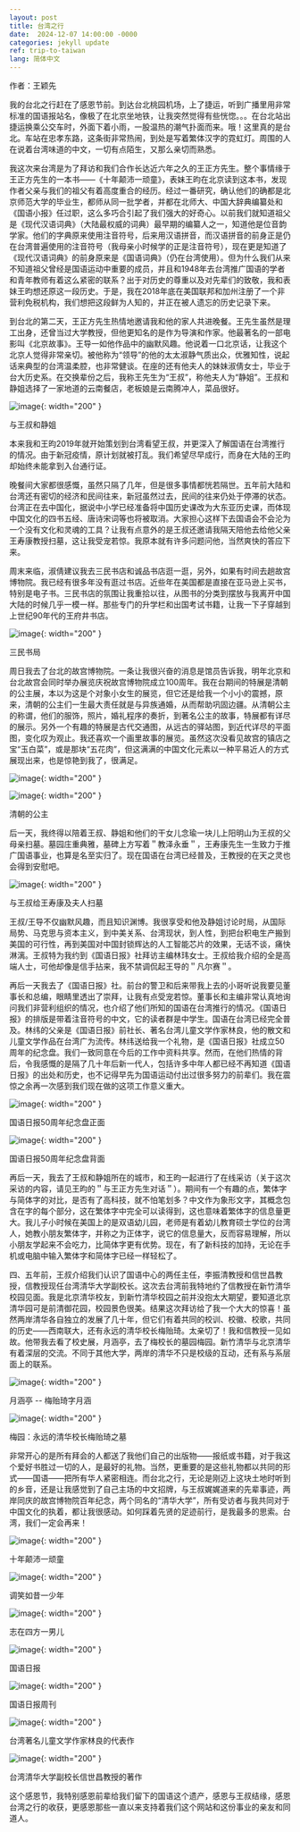 ```yaml
---
layout: post
title: 台湾之行
date:  2024-12-07 14:00:00 -0000
categories: jekyll update
ref: trip-to-taiwan
lang: 简体中文
---
```


作者：王颖先

我的台北之行赶在了感恩节前。到达台北桃园机场，上了捷运，听到广播里用非常标准的国语报站名，像极了在北京坐地铁，让我突然觉得有些恍惚。。。在台北站出捷运换乘公交车时，外面下着小雨，一股温热的潮气扑面而来。哦！这里真的是台北。车站在忠孝东路，这条街非常热闹，到处是写着繁体汉字的霓虹灯。周围的人在说着台湾味道的中文，一切有点陌生，又那么亲切而熟悉。

我这次来台湾是为了拜访和我们合作长达近六年之久的王正方先生。整个事情缘于王正方先生的一本书——《十年颠沛一顽童》，表妹王昀在北京读到这本书，发现作者父亲与我们的祖父有着高度重合的经历。经过一番研究，确认他们的确都是北京师范大学的毕业生，都师从同一批学者，并都在北师大、中国大辞典编纂处和《国语小报》任过职，这么多巧合引起了我们强大的好奇心。以前我们就知道祖父是《现代汉语词典》（大陆最权威的词典）最早期的编纂人之一，知道他是位音韵学家。他们的字典原来使用注音符号，后来用汉语拼音，而汉语拼音的前身正是仍在台湾普遍使用的注音符号（我母亲小时候学的正是注音符号），现在更是知道了《现代汉语词典》的前身原来是《国语词典》（仍在台湾使用）。但为什么我们从来不知道祖父曾经是国语运动中重要的成员，并且和1948年去台湾推广国语的学者和青年教师有着这么紧密的联系？出于对历史的尊重以及对先辈们的致敬，我和表妹王昀想还原这一段历史。于是，我在2018年底在美国联邦和加州注册了一个非营利免税机构，我们想把这段鲜为人知的，并正在被人遗忘的历史记录下来。

到台北的第二天，王正方先生热情地邀请我和他的家人共进晚餐。王先生虽然是理工出身，还曾当过大学教授，但他更知名的是作为导演和作家。他最著名的一部电影叫《北京故事》。王导一如他作品中的幽默风趣。他说着一口北京话，让我这个北京人觉得非常亲切。被他称为“领导”的他的太太淑静气质出众，优雅知性，说起话来典型的台湾温柔腔，也非常健谈。在座的还有他夫人的妹妹淑倩女士，毕业于台大历史系。在交换辈份之后，我称王先生为“王叔”，称他夫人为“静姐”。王叔和静姐选择了一家地道的云南餐店，老板娘是云南腾冲人，菜品很好。

![image](/assets/imgs/with_peterNFamily.jpg "与王叔和静姐"){: width="200" }

与王叔和静姐

本来我和王昀2019年就开始策划到台湾看望王叔，并更深入了解国语在台湾推行的情况。由于新冠疫情，原计划就被打乱。我们希望尽早成行，而身在大陆的王昀却始终未能拿到入台通行证。

晚餐间大家都很感慨，虽然只隔了几年，但是很多事情都恍若隔世。五年前大陆和台湾还有密切的经济和民间往来，新冠虽然过去，民间的往来仍处于停滞的状态。台湾正在去中国化，据说中小学已经准备将中国历史课改为大东亚历史课，而体现中国文化的四书五经、唐诗宋词等也将被取消。大家担心这样下去国语会不会沦为一个没有文化和灵魂的工具？让我有点意外的是王叔还邀请我隔天陪他去给他父亲王寿康教授扫墓，这让我受宠若惊。我原本就有许多问题问他，当然爽快的答应下来。

周末来临，淑倩建议我去三民书店和诚品书店逛一逛，另外，如果有时间去趟故宫博物院。我已经有很多年没有逛过书店。近些年在美国都是直接在亚马逊上买书，特别是电子书。三民书店的氛围让我重拾以往，从图书的分类到摆放与我离开中国大陆的时候几乎一模一样。那些专门的升学栏和出国考试书籍，让我一下子穿越到上世纪90年代的王府井书店。

![image](/assets/imgs/sanmin_bookstore.jpg "三民书局"){: width="200" }

三民书局

周日我去了台北的故宫博物院。一条让我很兴奋的消息是馆员告诉我，明年北京和台北故宫会同时举办展览庆祝故宫博物院成立100周年。我在台期间的特展是清朝的公主展，本以为这是个对象小女生的展览，但它还是给我一个小小的震撼，原来，清朝的公主们一生最大责任就是与异族通婚，从而帮助巩固边疆。从清朝公主的称谓，他们的服饰，照片，婚礼程序的奏折，到著名公主的故事，特展都有详尽的展示。另外一个有趣的特展是古代交通图，从远古的驿站图，到近代详尽的平面图，变化叹为观止。我还喜欢一个画里故事的展览。虽然这次没看见故宫的镇店之宝“玉白菜”，或是那块“五花肉”，但这满满的中国文化元素以一种平易近人的方式展现出来，也是惊艳到我了，很满足。

![image](/assets/imgs/qingdynasty_princess1.jpg "清朝的公主1"){: width="200" }

![image](/assets/imgs/qingdynasty_princess2.jpg "清朝的公主2"){: width="200" }

清朝的公主

后一天，我终得以陪着王叔、静姐和他们的干女儿念瑜一块儿上阳明山为王叔的父母亲扫墓。墓园庄重典雅，墓碑上方写着＂教泽永垂＂，王寿康先生一生致力于推广国语事业，也算是名至实归了。现在国语在台湾已经普及，王教授的在天之灵也会得到安慰吧。

![image](/assets/imgs/wangshoukang_memorial.jpg "与王叔给王寿康及夫人扫墓"){: width="200" }

与王叔给王寿康及夫人扫墓

王叔/王导不仅幽默风趣，而且知识渊博。我很享受和他及静姐讨论时局，从国际局势、马克思与资本主义，到中美关系、台湾现状，到人性，到把台积电生产搬到美国的可行性，再到美国对中国封锁辉达的人工智能芯片的效果，无话不谈，痛快淋漓。王叔特为我约到《国语日报》社拜访主编林玮女士。王叔给我介绍的全是高端人士，可他却像是信手拈来，我不禁调侃起王导的＂凡尔赛＂。

再后一天我去了《国语日报》社。前台的警卫和后来带我上去的小哥听说我要见董事长和总编，眼睛里透出了崇拜，让我有点受宠若惊。董事长和主编非常认真地询问我们非营利组织的情况，也介绍了他们所知的国语在台湾推行的情况。《国语日报》的排版是带着注音符号的中文，它的读者群是中学生。国语在台湾已经完全普及。林纬的父亲是《国语日报》前社长、著名台湾儿童文学作家林良，他的散文和儿童文学作品在台湾广为流传。林纬送给我一个礼物，是《国语日报》社成立50周年的纪念盘。我们一致同意在今后的工作中资料共享。然而，在他们热情的背后，令我感慨的是隔了几十年后新一代人，包括许多中年人都已经不再知道《国语日报》的出处和历史，也不记得早先为国语运动付出过很多努力的前辈们。我在震惊之余再一次感到我们现在做的这项工作意义重大。

![image](/assets/imgs/chinesedailyanniversary1.jpg "国语日报50周年纪念盘正面"){: width="200" }

国语日报50周年纪念盘正面

![image](/assets/imgs/chinesedailyanniversary2.jpg "国语日报50周年纪念盘背面"){: width="200" }

国语日报50周年纪念盘背面

再后一天，我去了王叔和静姐所在的城市，和王昀一起进行了在线采访（关于这次采访的内容，请见王昀的＂与王正方先生对话＂）。期间有一个有趣的点，繁体字与简体字的对比，是否有了高科技，就不怕笔划多？中文作为象形文字，其概念包含在字的每个部分，这在繁体字中完全可以读得到，这也意味着繁体字的信息量更大。我儿子小时候在美国上的是双语幼儿园，老师是有着幼儿教育硕士学位的台湾人，她教小朋友繁体字，并称之为正体字，说它的信息量大，反而容易理解，所以小朋友学起来不会吃力，比简体字更有优势。现在，有了新科技的加持，无论在手机或电脑中输入繁体字和简体字已经一样轻松了。

四、五年前，王叔介绍我们认识了国语中心的两任主任，李振清教授和信世昌教授，信教授现任台湾清华大学副校长。这次去台湾前我特地约了信教授在新竹清华校园见面。我是北京清华校友，到新竹清华校园之前并没抱太大期望，要知道北京清华园可是前清御花园，校园景色很美。结果这次拜访给了我一个大大的惊喜！虽然两岸清华各自独立的发展了几十年，但它们有着共同的校训、校徽、校歌，共同的历史——西南联大，还有永远的清华校长梅贻琦。太亲切了！我和信教授一见如故。他带我去看了校史展，月涵亭，去了梅校长的墓园梅园。新竹清华与北京清华有着深层的交流。不同于其他大学，两岸的清华不只是校级的互动，还有系与系层面上的联系。

![image](/assets/imgs/yuehan_pavilion.jpg "月涵亭"){: width="200" }

月涵亭 -- 梅贻琦字月涵

![image](/assets/imgs/mei_garden.jpg "梅园：永远的清华校长梅贻琦之墓"){: width="200" }

梅园：永远的清华校长梅贻琦之墓

非常开心的是所有拜会的人都送了我他们自己的出版物——报纸或书籍，对于我这个爱好书胜过一切的人，是最好的礼物。当然，更重要的是这些礼物都以共同的形式——国语——把所有华人紧密相连。而台北之行，无论是刚迈上这块土地时听到的乡音，还是让我感觉到了自己主场的中文招牌，与王叔娓娓道来的先辈事迹，两岸同庆的故宫博物院百年纪念，两个同名的“清华大学”，所有受访者与我共同对于中国文化的执着，都让我很感动。如何踩着先贤的足迹前行，是我最多的思索。台湾，我们一定会再来！

![image](/assets/imgs/peterwang_trilogy1.jpg "十年颠沛一顽童"){: width="200" }

十年颠沛一顽童

![image](/assets/imgs/peterwang_trilogy2.jpg "调笑如昔一少年"){: width="200" }

调笑如昔一少年

![image](/assets/imgs/peterwang_trilogy3.jpg "志在四方yi男儿"){: width="200" }

志在四方一男儿

![image](/assets/imgs/chinesedaily1.jpg "国语日报"){: width="200" }

国语日报

![image](/assets/imgs/chinesedaily2.jpg "国语日报周刊"){: width="200" }

国语日报周刊

![image](/assets/imgs/linliang_works.jpg "台湾著名儿童文学作家林良的代表作"){: width="200" }

台湾著名儿童文学作家林良的代表作

![image](/assets/imgs/xishichang_works.jpg "台湾清华大学副校长信世昌教授的著作"){: width="200" }

台湾清华大学副校长信世昌教授的著作

这个感恩节，我特别感恩前辈给我们留下的国语这个遗产，感恩与王叔结缘，感恩台湾之行的收获，更感恩那些一直以来支持着我们这个网站和这份事业的亲友和同道人。


